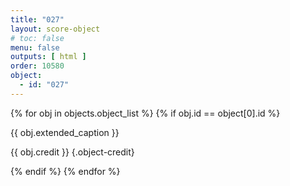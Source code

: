 ```yaml
---
title: "027"
layout: score-object
# toc: false
menu: false
outputs: [ html ]
order: 10580
object:
  - id: "027"
---
```


{% for obj in objects.object_list %}
{% if obj.id == object[0].id %}

{{ obj.extended_caption }}

{{ obj.credit }} {.object-credit}

{% endif %}
{% endfor %}
